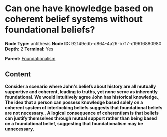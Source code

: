 # Can one have knowledge based on coherent belief systems without foundational beliefs?

**Node Type:** antithesis
**Node ID:** 92149edb-d864-4a26-b717-c19616880980
**Depth:** 2
**Terminal:** Yes

**Parent:** [Foundationalism](foundationalism.md)

## Content

**Consider a scenario where John's beliefs about history are all mutually supportive and coherent, leading to truths, yet none serve as inherently foundational. We would intuitively agree John has historical knowledge.**, **The idea that a person can possess knowledge based solely on a coherent system of interlocking beliefs suggests that foundational beliefs are not necessary.**, **A logical consequence of coherentism is that beliefs can justify themselves through mutual support rather than being based on a foundational belief, suggesting that foundationalism may be unnecessary.**
